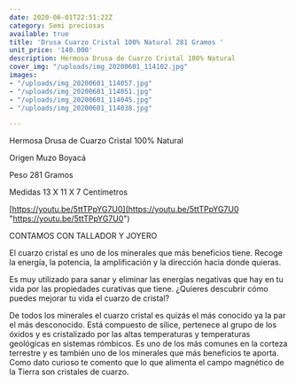 ```yaml
---
date: 2020-06-01T22:51:22Z
category: Semi preciosas
available: true
title: 'Drusa Cuarzo Cristal 100% Natural 281 Gramos '
unit_price: '140.000'
description: Hermosa Drusa de Cuarzo Cristal 100% Natural
cover_img: "/uploads/img_20200601_114102.jpg"
images:
- "/uploads/img_20200601_114057.jpg"
- "/uploads/img_20200601_114051.jpg"
- "/uploads/img_20200601_114045.jpg"
- "/uploads/img_20200601_114038.jpg"

---
```

Hermosa Drusa de Cuarzo Cristal 100% Natural

Origen Muzo Boyacá 

Peso 281 Gramos 

Medidas 13 X 11 X 7 Centímetros 

[https://youtu.be/5ttTPpYG7U0](https://youtu.be/5ttTPpYG7U0 "https://youtu.be/5ttTPpYG7U0")

CONTAMOS CON TALLADOR Y JOYERO 

El cuarzo cristal es uno de los minerales que más beneficios tiene. Recoge la energía, la potencia, la amplificación y la dirección hacia donde quieras.

Es muy utilizado para sanar y eliminar las energías negativas que hay en tu vida por las propiedades curativas que tiene. ¿Quieres descubrir cómo puedes mejorar tu vida el cuarzo de cristal?

De todos los minerales el cuarzo cristal es quizás el más conocido ya la par el más desconocido. Está compuesto de sílice, pertenece al grupo de los óxidos y es cristalizado por las altas temperaturas y temperaturas geológicas en sistemas rómbicos. Es uno de los más comunes en la corteza terrestre y es también uno de los minerales que más beneficios te aporta. Como dato curioso te comento que lo que alimenta el campo magnético de la Tierra son cristales de cuarzo.